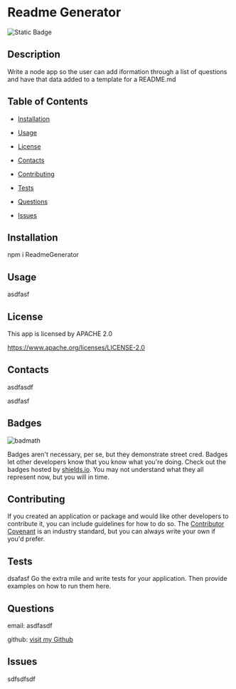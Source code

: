 # Readme Generator

  ![Static Badge](https://img.shields.io/badge/license-Apache2.0-brightgreen.svg)


  

## Description

Write a node app so the user can add iformation through a list of questions and have that data added to a template for a README.md

## Table of Contents 

* [Installation](#installation)

* [Usage](#usage)

* [License](#license)

* [Contacts](#contacts)

* [Contributing](#contributing)

* [Tests](#tests)

* [Questions](#questions)

* [Issues](#issues)


## Installation

npm i ReadmeGenerator

## Usage

asdfasf


## License 
 This app is licensed by APACHE 2.0

https://www.apache.org/licenses/LICENSE-2.0


## Contacts

asdfasdf 

asdfasf

## Badges

![badmath](https://img.shields.io/github/languages/top/lernantino/badmath)

Badges aren't necessary, per se, but they demonstrate street cred. Badges let other developers know that you know what you're doing. Check out the badges hosted by [shields.io](https://shields.io/). You may not understand what they all represent now, but you will in time.





## Contributing

If you created an application or package and would like other developers to contribute it, you can include guidelines for how to do so. The [Contributor Covenant](https://www.contributor-covenant.org/) is an industry standard, but you can always write your own if you'd prefer.

## Tests
dsafasf
Go the extra mile and write tests for your application. Then provide examples on how to run them here.

## Questions

email: asdfasdf

github: [visit my Github](https://www.github.com/asdfasf)

## Issues

sdfsdfsdf


